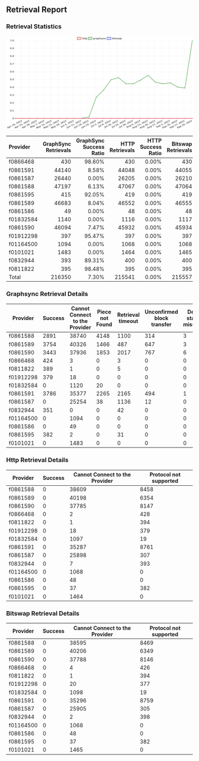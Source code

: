 ## Retrieval Report
### Retrieval Statistics
<img src="https://raw.githubusercontent.com/data-preservation-programs/filplus-checker-assets/main/filecoin-project/filecoin-plus-large-datasets/issues/260/1695606321902.png"/>

| Provider  | GraphSync Retrievals | GraphSync Success Ratio | HTTP Retrievals | HTTP Success Ratio | Bitswap Retrievals | Bitswap Success Ratio |
| :-------- | -------------------: | ----------------------: | --------------: | -----------------: | -----------------: | --------------------: |
| f0866468  |                  430 |                  98.60% |             430 |              0.00% |                430 |                 0.00% |
| f0861591  |                44140 |                   8.58% |           44048 |              0.00% |              44055 |                 0.00% |
| f0861587  |                26440 |                   0.00% |           26205 |              0.00% |              26210 |                 0.00% |
| f0861588  |                47197 |                   6.13% |           47067 |              0.00% |              47064 |                 0.00% |
| f0861595  |                  415 |                  92.05% |             419 |              0.00% |                419 |                 0.00% |
| f0861589  |                46683 |                   8.04% |           46552 |              0.00% |              46555 |                 0.00% |
| f0861586  |                   49 |                   0.00% |              48 |              0.00% |                 48 |                 0.00% |
| f01832584 |                 1140 |                   0.00% |            1116 |              0.00% |               1117 |                 0.00% |
| f0861590  |                46094 |                   7.47% |           45932 |              0.00% |              45934 |                 0.00% |
| f01912298 |                  397 |                  95.47% |             397 |              0.00% |                397 |                 0.00% |
| f01164500 |                 1094 |                   0.00% |            1068 |              0.00% |               1068 |                 0.00% |
| f0101021  |                 1483 |                   0.00% |            1464 |              0.00% |               1465 |                 0.00% |
| f0832944  |                  393 |                  89.31% |             400 |              0.00% |                400 |                 0.00% |
| f0811822  |                  395 |                  98.48% |             395 |              0.00% |                395 |                 0.00% |
| Total     |               216350 |                   7.30% |          215541 |              0.00% |             215557 |                 0.00% |

### Graphsync Retrieval Details
| Provider  | Success | Cannot Connect to the Provider | Piece not Found | Retrieval timeout | Unconfirmed block transfer | Deal state missing | Retrieval rejected |
| --------- | ------- | ------------------------------ | --------------- | ----------------- | -------------------------- | ------------------ | ------------------ |
| f0861588  | 2891    | 38740                          | 4148            | 1100              | 314                        | 3                  | 1                  |
| f0861589  | 3754    | 40326                          | 1466            | 487               | 647                        | 3                  | 0                  |
| f0861590  | 3443    | 37936                          | 1853            | 2017              | 767                        | 6                  | 72                 |
| f0866468  | 424     | 3                              | 0               | 3                 | 0                          | 0                  | 0                  |
| f0811822  | 389     | 1                              | 0               | 5                 | 0                          | 0                  | 0                  |
| f01912298 | 379     | 18                             | 0               | 0                 | 0                          | 0                  | 0                  |
| f01832584 | 0       | 1120                           | 20              | 0                 | 0                          | 0                  | 0                  |
| f0861591  | 3786    | 35377                          | 2265            | 2165              | 494                        | 1                  | 52                 |
| f0861587  | 0       | 25254                          | 38              | 1136              | 12                         | 0                  | 0                  |
| f0832944  | 351     | 0                              | 0               | 42                | 0                          | 0                  | 0                  |
| f01164500 | 0       | 1094                           | 0               | 0                 | 0                          | 0                  | 0                  |
| f0861586  | 0       | 49                             | 0               | 0                 | 0                          | 0                  | 0                  |
| f0861595  | 382     | 2                              | 0               | 31                | 0                          | 0                  | 0                  |
| f0101021  | 0       | 1483                           | 0               | 0                 | 0                          | 0                  | 0                  |

### Http Retrieval Details
| Provider  | Success | Cannot Connect to the Provider | Protocol not supported |
| --------- | ------- | ------------------------------ | ---------------------- |
| f0861588  | 0       | 38609                          | 8458                   |
| f0861589  | 0       | 40198                          | 6354                   |
| f0861590  | 0       | 37785                          | 8147                   |
| f0866468  | 0       | 2                              | 428                    |
| f0811822  | 0       | 1                              | 394                    |
| f01912298 | 0       | 18                             | 379                    |
| f01832584 | 0       | 1097                           | 19                     |
| f0861591  | 0       | 35287                          | 8761                   |
| f0861587  | 0       | 25898                          | 307                    |
| f0832944  | 0       | 7                              | 393                    |
| f01164500 | 0       | 1068                           | 0                      |
| f0861586  | 0       | 48                             | 0                      |
| f0861595  | 0       | 37                             | 382                    |
| f0101021  | 0       | 1464                           | 0                      |

### Bitswap Retrieval Details
| Provider  | Success | Cannot Connect to the Provider | Protocol not supported |
| --------- | ------- | ------------------------------ | ---------------------- |
| f0861588  | 0       | 38595                          | 8469                   |
| f0861589  | 0       | 40206                          | 6349                   |
| f0861590  | 0       | 37788                          | 8146                   |
| f0866468  | 0       | 4                              | 426                    |
| f0811822  | 0       | 1                              | 394                    |
| f01912298 | 0       | 20                             | 377                    |
| f01832584 | 0       | 1098                           | 19                     |
| f0861591  | 0       | 35296                          | 8759                   |
| f0861587  | 0       | 25905                          | 305                    |
| f0832944  | 0       | 2                              | 398                    |
| f01164500 | 0       | 1068                           | 0                      |
| f0861586  | 0       | 48                             | 0                      |
| f0861595  | 0       | 37                             | 382                    |
| f0101021  | 0       | 1465                           | 0                      |
